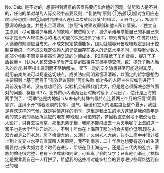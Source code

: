 No.
Dalo.
是不对的，想要得到满意的答案先要问出合适的问题，仗势欺人是不对的，任何的单对单的人际交经中首要及则：“复使鸭”原则.①先善②据对方用应态度同等态度回应③同时充件别人连续二次难以忍受”的错误，表明自己再，知晓弄愿源凉的态度。并提出合理建议（参照“有效建议原则和他人所处情景。／独立自主原则：尽可能减少与他人的依赖／被依赖关子，减少承诺与求援自己的事自己来做才是最令人轻松放心的.也为可能的失败提供了缓冲，原则有得护充.
任何要让别人循遵的规则应当成灾，不成文规定数量能多，团队就越容开出现植规定是用于控制变量的，而不成文规定依赖人的记忆而存在各人的记忆水平不同，则导聚少数人能部分控制不同变量提高沟通交流的时间成本，P2笔降低了工作效率，提升了矛盾数量＊（认为人民交流中矛盾产生是必然事件其概平随交流，数）提升了新人融入的难度.甚至指出漏洞而不明确解决，留下一定的安全隐患甚至可能途得其反，就用前成关法可以规避这切缺点，成关法应简明易懂理清晰，以固定的哲学思想为主要原则上基于而高于“有效建议原则”可能失败
单对多的人际主往应如何进行？具前没有理论，没有成功经验，实验机会有限代们太大，但是是必须解决必然气面对的问题、存疑
6.27、窗外的小丙渐渐沥沥时断时续下了两日了，估计是上海的两手到了，“两季”这是内地城市从未有的特殊气候特点连着两三个月的细雨“阴雨霏霏，连风不开”带着淡淡的忧郁、湿气，静谧和宜人的温度度业整个夏天，我就是喜欢这样的气候，就是钟情这样的雨季，这里是我出生的地方这里是我的童年是我的故乡我的基因所适应的地方
昨晚般了可怕的梦，梦里我直怯弱地不敢说话任人殴打，只身去往雨京，那里无亲无板，我能不能闯出去一片天地呢？上海的这一家子也是大学毕业开始奋斗，不到十年你在上海落了那时机会多房价低啊.现在未双方都是公司老总，房子换便大的，又添阵，又供老人大病，孩小上高中并预计着上到上交交业水平的直真叫人羡慕啊，我不到南京，二十年后也想要有这样的生活需要付出多大努力呢？时代在进步，阶级在且上海这一，还是我三代内的近京，家族的增还很完整，也有不少成就和则富，可我离了我的父字；已离他们渐远了株指定是要靠我自己一人打拼了，希望我的这些准对能符社会的要求吧少些弯路达到自己的理
